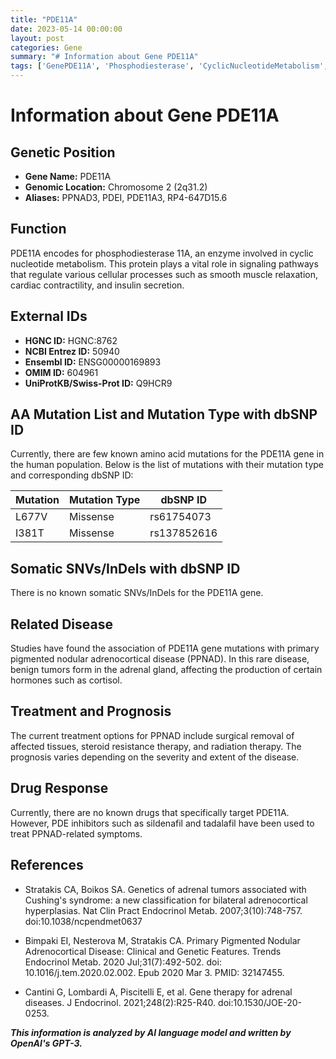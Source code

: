 ```yaml
---
title: "PDE11A"
date: 2023-05-14 00:00:00
layout: post
categories: Gene
summary: "# Information about Gene PDE11A"
tags: ['GenePDE11A', 'Phosphodiesterase', 'CyclicNucleotideMetabolism', 'PPNAD', 'AdrenalTumors', 'Sildenafil', 'Tadalafil', 'GeneTherapy']
---
```


# Information about Gene PDE11A

## Genetic Position

* **Gene Name:** PDE11A
* **Genomic Location:** Chromosome 2 (2q31.2)
* **Aliases:** PPNAD3, PDEI, PDE11A3, RP4-647D15.6

## Function
PDE11A encodes for phosphodiesterase 11A, an enzyme involved in cyclic nucleotide metabolism. This protein plays a vital role in signaling pathways that regulate various cellular processes such as smooth muscle relaxation, cardiac contractility, and insulin secretion.

## External IDs

* **HGNC ID:** HGNC:8762
* **NCBI Entrez ID:** 50940
* **Ensembl ID:** ENSG00000169893
* **OMIM ID:** 604961
* **UniProtKB/Swiss-Prot ID:** Q9HCR9

## AA Mutation List and Mutation Type with dbSNP ID

Currently, there are few known amino acid mutations for the PDE11A gene in the human population. Below is the list of mutations with their mutation type and corresponding dbSNP ID:

|Mutation|Mutation Type|dbSNP ID|
|--------|-------------|--------|
|L677V   |Missense     |rs61754073|
|I381T   |Missense     |rs137852616|

## Somatic SNVs/InDels with dbSNP ID

There is no known somatic SNVs/InDels for the PDE11A gene.

## Related Disease

Studies have found the association of PDE11A gene mutations with primary pigmented nodular adrenocortical disease (PPNAD). In this rare disease, benign tumors form in the adrenal gland, affecting the production of certain hormones such as cortisol.

## Treatment and Prognosis

The current treatment options for PPNAD include surgical removal of affected tissues, steroid resistance therapy, and radiation therapy. The prognosis varies depending on the severity and extent of the disease.

## Drug Response

Currently, there are no known drugs that specifically target PDE11A. However, PDE inhibitors such as sildenafil and tadalafil have been used to treat PPNAD-related symptoms.

## References

- Stratakis CA, Boikos SA. Genetics of adrenal tumors associated with Cushing's syndrome: a new classification for bilateral adrenocortical hyperplasias. Nat Clin Pract Endocrinol Metab. 2007;3(10):748-757. doi:10.1038/ncpendmet0637

- Bimpaki EI, Nesterova M, Stratakis CA. Primary Pigmented Nodular Adrenocortical Disease: Clinical and Genetic Features. Trends Endocrinol Metab. 2020 Jul;31(7):492-502. doi: 10.1016/j.tem.2020.02.002. Epub 2020 Mar 3. PMID: 32147455. 

- Cantini G, Lombardi A, Piscitelli E, et al. Gene therapy for adrenal diseases. J Endocrinol. 2021;248(2):R25-R40. doi:10.1530/JOE-20-0253.

**_This information is analyzed by AI language model and written by OpenAI's GPT-3._**